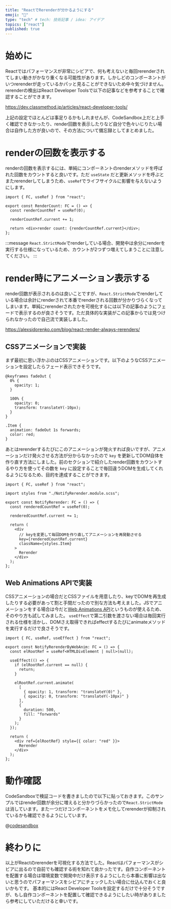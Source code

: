 ```yaml
---
title: "ReactでRerenderが分かるようにする"
emoji: "🐡"
type: "tech" # tech: 技術記事 / idea: アイデア
topics: ["react"]
published: true
---
```


# 始めに

Reactではパフォーマンスが非常にシビアで、何も考えないと毎回rerenderされてしまい動きがかなり重くなる可能性があります。しかしどのコンポーネントがいつrerenderが走っているかパッと見ることができないため中々気づけません。rerenderの検出はReact Developer Toolsで以下の記事などを参考することで確認することができます。

https://dev.classmethod.jp/articles/react-developer-tools/

上記の設定でほとんどは事足りるかもしれませんが、CodeSandbox上だと上手く確認できなかったり、render回数を表示したりなど自分で色々いじりたい場合は自作した方が良いので、その方法について備忘録としてまとめました。

# renderの回数を表示する

renderの回数を表示するには、単純にコンポーネントのrenderメソッドを呼ばれた回数をカウントすると良いです。ただ `useState` だと更新メソッドを呼ぶとまたrerenderしてしまうため、`useRef`でライフサイクルに影響を与えないようにします。

```tsx:renderの回数を表示するコンポーネント
import { FC, useRef } from "react";

export const RenderCount: FC = () => {
  const renderCountRef = useRef(0);

  renderCountRef.current += 1;

  return <div>render count: {renderCountRef.current}</div>;
};
```

:::message
`React.StrictMode`でrenderしている場合、開発中は余分にrenderを実行する仕様になっているため、カウントが2つずつ増えてしまうことに注意してください。
:::

# render時にアニメーション表示する

render回数が表示されるのは良いことですが、`React.StrictMode`でrenderしている場合は余計にrenderされて本番でrenderされる回数が分かりづらくなってしまいます。単純にrerenderされたかを可視化するには以下の記事のようにフェードで表示するのが良さそうです。ただ具体的な実装がこの記事からでは見つけられなかったので自己流で実装しました。

https://alexsidorenko.com/blog/react-render-always-rerenders/

## CSSアニメーションで実装

まず最初に思い浮かぶのはCSSアニメーションです。以下のようなCSSアニメーションを設定したらフェード表示できそうです。

```scss:フェードアニメーション
@keyframes fadeOut {
  0% {
    opacity: 1;
  }

  100% {
    opacity: 0;
    transform: translateY(-10px);
  }
}

.Item {
  animation: fadeOut 1s forwards;
  color: red;
}
```

あとはrerenderするたびにこのアニメーションが発火すれば良いですが、アニメーションだけ発火させる方法が分からなかったので `key` を更新してDOM自体を作り直す方法にしました。前のセクションで紹介したrender回数をカウントするやり方を使ってその数を `key` に設定することで毎回違うDOMを生成してくれるようになるため、目的を達成することができます。

```tsx:keyを更新してCSSアニメーションを毎回実行させる
import { FC, useRef } from "react";

import styles from "./NotifyRerender.module.scss";

export const NotifyRerender: FC = () => {
  const renderedCountRef = useRef(0);

  renderedCountRef.current += 1;

  return (
    <div
      // keyを変更して毎回DOMを作り直してアニメーションを再発動させる
      key={renderedCountRef.current}
      className={styles.Item}
    >
      Rerender
    </div>
  );
};
```

## Web Animations APIで実装

CSSアニメーションの場合だとCSSファイルを用意したり、keyでDOMを再生成したりする必要があって割と手間だったので別な方法も考えました。JSでアニメーションをする場合は今だと[Web Animations API](https://developer.mozilla.org/ja/docs/Web/API/Web_Animations_API/Using_the_Web_Animations_API)というものが使えるため、そのやり方も試してみました。
`useEffect`で第二引数を渡さない場合は毎回実行される仕様を活かし、DOMさえ取得できればeffectするたびにanimateメソッドを実行するだけで良さそうです。

```tsx:Web Animations APIを使ってフェードアニメーション表示する
import { FC, useRef, useEffect } from "react";

export const NotifyRerenderByWebAnim: FC = () => {
  const elRootRef = useRef<HTMLDivElement | null>(null);

  useEffect(() => {
    if (elRootRef.current == null) {
      return;
    }

    elRootRef.current.animate(
      [
        { opacity: 1, transform: "translateY(0)" },
        { opacity: 0, transform: "translateY(-10px)" }
      ],
      {
        duration: 500,
        fill: "forwards"
      }
    );
  });

  return (
    <div ref={elRootRef} style={{ color: "red" }}>
      Rerender
    </div>
  );
};
```

# 動作確認

CodeSandboxで検証コードを書きましたので以下に貼っておきます。このサンプルではrender回数が余分に増えると分かりづらかったので`React.StrictMode`は消しています。また一つだけコンポーネントをメモ化してrerenderが抑制されているかも確認できるようにしています。

@[codesandbox](https://codesandbox.io/embed/rerendersiteirukotogafen-karuyounisuru-87kqn4?fontsize=14&hidenavigation=1&theme=dark)

# 終わりに

以上がReactのrerenderを可視化する方法でした。Reactはパフォーマンスがシビアに出るので自前でも確認する術を知れて良かったです。自作コンポーネントを配置する場合は環境変数で開発中だけ表示するようにしたら本番に影響は出ないと思うのでパフォーマンスをシビアにチェックしたい場合に仕込んでおくと良いかもです。
基本的にはReact Developer Toolsを設定するだけで十分そうですが、もし自作コンポーネントを配置して確認できるようにしたい時がありましたら参考にしていただけると幸いです。
